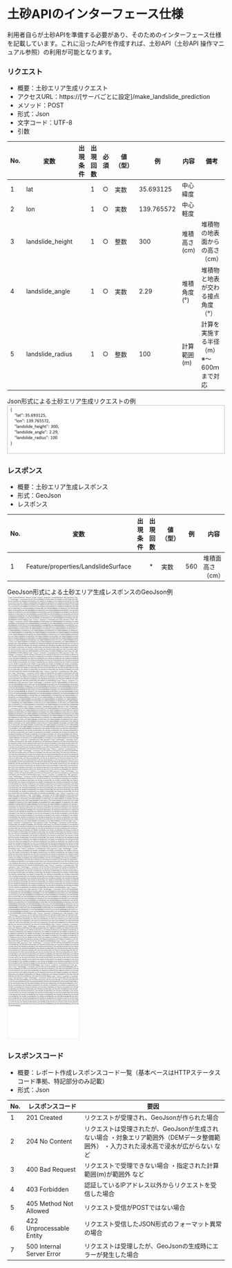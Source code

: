 # 土砂APIのインターフェース仕様

利用者自らが土砂APIを準備する必要があり、そのためのインターフェース仕様を記載しています。これに沿ったAPIを作成すれば、土砂API（土砂API 操作マニュアル参照）の利用が可能となります。

### リクエスト
- 概要：土砂エリア生成リクエスト
- アクセスURL：https://[サーバごとに設定]/make_landslide_prediction
- メソッド：POST
- 形式：Json
- 文字コード：UTF-8
- 引数

| No. | 変数             | 出現条件 | 出現回数 | 必須  | 値（型） | 例         | 内容         | 備考                                      |
|-----|------------------|----------|----------|-------|----------|------------|--------------|-------------------------------------------|
| 1   | lat              | 　       | 1        | ○    | 実数     | 35.693125  | 中心緯度     | 　                                        |
| 2   | lon              | 　       | 1        | ○    | 実数     | 139.765572 | 中心軽度     | 　                                        |
| 3   | landslide_height | 　       | 1        | ○    | 整数     | 300        | 堆積高さ(cm) | 堆積物の地表面からの高さ（cm）            |
| 4   | landslide_angle  | 　       | 1        | ○    | 実数     | 2.29       | 堆積角度(°)  | 堆積物と地表が交わる接点角度（°）         |
| 5   | landslide_radius | 　       | 1        | ○    | 整数     | 100        | 計算範囲(m)  | 計算を実施する半径（m）　※～600ｍまで対応 |

Json形式による土砂エリア生成リクエストの例
![](../resources/devMan/devMan_006.png)


### レスポンス
- 概要：土砂エリア生成レスポンス
- 形式：GeoJson
- レスポンス

| No. | 変数                                | 出現条件 | 出現回数 | 値（型） | 例  | 内容             | 備考   |
|-----|-------------------------------------|----------|----------|----------|-----|------------------|--------|
| 1   | Feature/properties/LandslideSurface | 　       | *        | 実数     | 560 | 堆積面高さ（cm） | TP標高 |

GeoJson形式による土砂エリア生成レスポンスのGeoJson例
![](../resources/devMan/devMan_007.png)


### レスポンスコード
- 概要：レポート作成レスポンスコード一覧（基本ベースはHTTPステータスコード準拠、特記部分のみ記載）
- 形式：Json

| No. | レスポンスコード           | 要因                                                                                                                                              |
|-----|----------------------------|---------------------------------------------------------------------------------------------------------------------------------------------------|
| 1   | 201 Created                | リクエストが受理され、GeoJsonが作られた場合                                                                                                       |
| 2   | 204 No Content             | リクエストは受理されたが、GeoJsonが生成されない場合      ・対象エリア範囲外（DEMデータ整備範囲外）      ・入力された浸水高で浸水が広がらない など |
| 3   | 400 Bad Request            | リクエストで受理できない場合      ・指定された計算範囲(m)が範囲外 など                                                                            |
| 4   | 403 Forbidden              | 認証しているIPアドレス以外からリクエストを受信した場合                                                                                            |
| 5   | 405 Method Not   Allowed   | リクエスト受信がPOSTではない場合                                                                                                                  |
| 6   | 422 Unprocessable   Entity | リクエスト受信したJSON形式のフォーマット異常の場合                                                                                                |
| 7   | 500 Internal Server Error  | リクエストは受理したが、GeoJsonの生成時にエラーが発生した場合                                                                                     |


